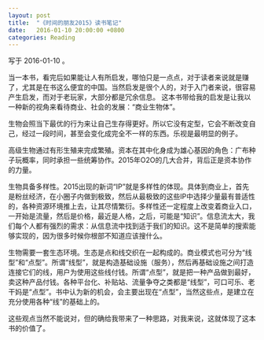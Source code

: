 ```yaml
---
layout: post
title:  "《时间的朋友2015》读书笔记"
date:   2016-01-10 20:00:00 +0800
categories: Reading
---
```


写于 2016-01-10 。

当一本书，看完后如果能让人有所启发，哪怕只是一点点，对于读者来说就是赚了，尤其是在书这么便宜的中国。当然启发是很个人的，对于入门者来说，很容易产生启发，而对于老玩家，大部分都是冗余信息。
这本书带给我的启发是让我以一种新的视角来看待商业、社会的发展：“商业生物体”。

生物会照当下最优的行为来让自己生存得更好。所以它没有定型，它会不断改变自己，经过一段时间，甚至会变化成完全不一样的东西。乐视是最明显的例子。

高级生物通过有形生殖来完成繁殖。资本在其中化身成为雄心基因的角色：广布种子玩概率，同时承担一些统筹协作。2015年O2O的几大合并，背后正是资本协作的力量。

生物具备多样性。2015出现的新词“IP”就是多样性的体现。具体到商业上，首先是粉丝经济，在小圈子内做到极致，然后从最极致的这些IP中选择少量最有普适性的，各种资源环境推上去，让其尽情繁衍。多样性还一定程度上改变着商业入口，一开始是流量，然后是价格，最近是人格，之后，可能是“知识”。信息流太大，我们每个人都有强烈的需求：从信息流中找到适于我们的知识。这不是简单的搜索能够实现的，因为很多时候你根部不知道应该搜什么。

生物需要一套生态环境。生态是点和线交织在一起构成的。商业模式也可分为“线型”和“点型”。所谓“线型”，就是构造基础设施（服务），然后再基础设施之间打造连接它们的线，用户为使用这些线付钱。所谓“点型”，就是把一种产品做到最好，卖这种产品付钱。各种平台化、补贴站、流量争夺之类都是“线型”，可口可乐、老干妈是“点型”。书中认为新的机会，会主要出现在“点型”，当然这些点，是建立在充分使用各种“线”的基础上的。

这些观点当然不能说对，但的确给我带来了一种思路，对我来说，这就体现了这本书的价值了。
